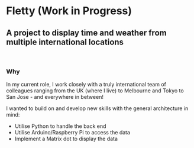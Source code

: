 # Fletty (Work in Progress)
## A project to display time and weather from multiple international locations

<br/>

### Why

In my current role, I work closely with a truly international team of colleagues ranging from the UK (where I live) to Melbourne and Tokyo to San Jose - and everywhere in between!

I wanted to build on and develop new skills with the general architecture in mind:
* Utilise Python to handle the back end
* Utilise Arduino/Raspberry Pi to access the data
* Implement a Matrix dot to display the data

<br/>





